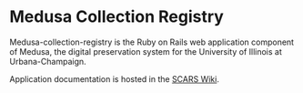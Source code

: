 # Medusa Collection Registry

Medusa-collection-registry is the Ruby on Rails web application component of Medusa, the digital preservation system for the University of Illinois at Urbana-Champaign.

Application documentation is hosted in the
[SCARS Wiki](https://wiki.illinois.edu/wiki/display/scrs/SCARS+Home).